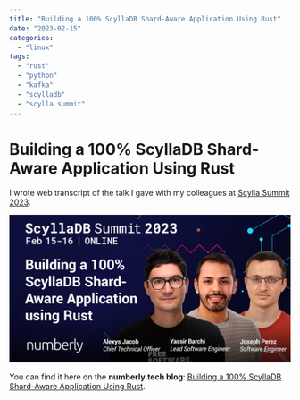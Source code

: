 ```yaml
---
title: "Building a 100% ScyllaDB Shard-Aware Application Using Rust"
date: "2023-02-15"
categories:
  - "linux"
tags:
  - "rust"
  - "python"
  - "kafka"
  - "scylladb"
  - "scylla summit"
---
```


# Building a 100% ScyllaDB Shard-Aware Application Using Rust

I wrote web transcript of the talk I gave with my colleagues at [Scylla Summit 2023](https://www.scylladb.com/presentations/building-a-100-scylladb-shard-aware-application-using-rust/).

[![building a 100% shard aware application using rust](images/numberly-scylla-summit-2023.jpg)](https://numberly.tech/building-a-100-scylladb-shard-aware-application-using-rust-1aff048e0926)

You can find it here on the **numberly.tech blog**: [Building a 100% ScyllaDB Shard-Aware Application Using Rust](https://numberly.tech/building-a-100-scylladb-shard-aware-application-using-rust-1aff048e0926).